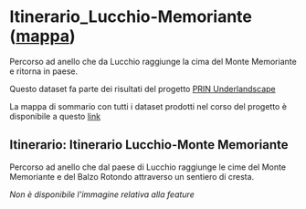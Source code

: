 # Itinerario_Lucchio-Memoriante ([mappa](https://umap.openstreetmap.fr/it/map/itinerario_lucchio-memoriante_1084943))
Percorso ad anello che da Lucchio raggiunge la cima del Monte Memoriante e ritorna in paese.

Questo dataset fa parte dei risultati del progetto [PRIN Underlandscape](https://sites.google.com/view/prin-underlandscape/)

La mappa di sommario con tutti i dataset prodotti nel corso del progetto è disponibile a questo [link](https://umap.openstreetmap.fr/it/map/sommario_1044830)

## Itinerario: Itinerario Lucchio-Monte Memoriante
Percorso ad anello che dal paese di Lucchio raggiunge le cime del Monte Memoriante e del Balzo Rotondo attraverso un sentiero di cresta.

*Non è disponibile l'immagine relativa alla feature* 

